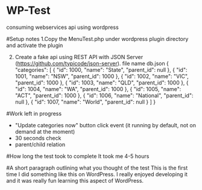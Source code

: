 # WP-Test
consuming webservices api using wordpress

#Setup notes
1.Copy the MenuTest.php under wordpress plugin directory and activate the plugin

2. Create a fake api using REST API with JSON Server (https://github.com/typicode/json-server).
file name db.json 
{
  "categories": [
    {
      "id": 1000,
      "name": "State",
      "parent_id": null
    },
    {
      "id": 1001,
      "name": "NSW",
      "parent_id": 1000
    },
    {
      "id": 1002,
      "name": "VIC",
      "parent_id": 1000
    },
    {
      "id": 1003,
      "name": "QLD",
      "parent_id": 1000
    },
    {
      "id": 1004,
      "name": "WA",
      "parent_id": 1000
    },
    {
      "id": 1005,
      "name": "ACT",
      "parent_id": 1000
    },
    {
      "id": 1006,
      "name": "National",
      "parent_id": null
    },
    {
      "id": 1007,
      "name": "World",
      "parent_id": null
    }
  ]
}


#Work left in progress
- "Update categories now" button click event (it running by default, not on demand at the moment)
- 30 seconds check
- parent/child relation 

#How long the test took to complete
It took me 4-5 hours

#A short paragraph outlining what you thought of the test
This is the first time I did something like this on WordPress. I really enjoyed developing it and it was really fun learning this aspect of WordPress.


